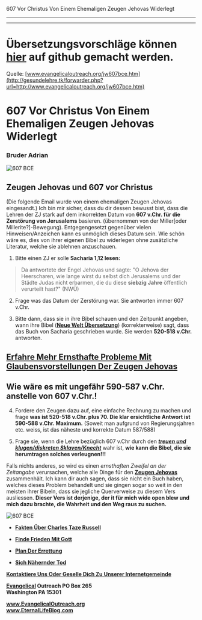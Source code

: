 <!--t 607 Vor Christus Von Einem Ehemaligen Zeugen Jehovas Widerlegt (100% übersetzt) t-->
<!--d Zeugen Jehovas, Wachturmgesellschaft, Wachturm, Falscher Prophet, Neue Welt Übersetzung, NWÜ, 1914, 607 vChr d-->

607 Vor Christus Von Einem Ehemaligen Zeugen Jehovas Widerlegt

- - - 
- - -

# Übersetzungsvorschläge können [hier](https://github.com/gesundelehre/gesundelehre_translate/blob/master/content/static/zeugen-jehovas/607-vor-christus-von-einem-ehemaligen-zeugen-jehovas-widerlegt.md) auf github gemacht werden.

Quelle: [www.evangelicaloutreach.org/jw607bce.htm](http://gesundelehre.tk/forwarder.php?url=http://www.evangelicaloutreach.org/jw607bce.htm)

# 607 Vor Christus Von Einem Ehemaligen Zeugen Jehovas Widerlegt

### Bruder Adrian

![607 BCE](../files/pictures/a-colorb.gif)


## Zeugen Jehovas und 607 vor Christus

(Die folgende Email wurde von einem ehemaligen Zeugen Jehovas eingesandt.) Ich bin mir sicher, dass du dir dessen bewusst bist, dass die Lehren der ZJ stark auf dem inkorrekten Datum von **607 v.Chr. für die Zerstörung von Jerusalems** basieren. (übernommen von der Miller[oder Millerite?]-Bewegung). Entgegengesetzt gegenüber vielen Hinweisen/Anzeichen kann es unmöglich dieses Datum sein. Wie schön wäre es, dies von ihrer eigenen Bibel zu widerlegen ohne zusätzliche Literatur, welche sie ablehnen anzuschauen.


1) Bitte einen ZJ er solle **Sacharia 1,12 lesen:**

> Da antwortete der Engel Jehovas und sagte: "O Jehova der Heerscharen, wie lange wirst du selbst dich Jerusalems und der Städte Judas nicht erbarmen, die du diese **siebzig Jahre** öffentlich verurteilt hast?" (NWÜ)

2) Frage was das Datum der Zerstörung war. Sie antworten immer 607 v.Chr.

3) Bitte dann, dass sie in ihre Bibel schauen und den Zeitpunkt angeben, wann ihre Bibel (**[Neue Welt Übersetzung](http://gesundelehre.tk/forwarder.php?url=http://www.evangelicaloutreach.org/nwt.html)**) (korrekterweise) sagt, dass das Buch von Sacharia geschrieben wurde. Sie werden **520-518 v.Chr.** antworten.


## [Erfahre Mehr Ernsthafte Probleme Mit Glaubensvorstellungen Der Zeugen Jehovas](http://gesundelehre.tk/forwarder.php?url=http://www.evangelicaloutreach.org/jwbeliefs.html)

## Wie wäre es mit ungefähr 590-587 v.Chr. anstelle von 607 v.Chr.!

4) Fordere den Zeugen dazu auf, eine einfache Rechnung zu machen und frage **was ist 520-518 v.Chr. plus 70. Die klar ersichtliche Antwort ist 590-588 v.Chr. Maximum.** (Soweit man aufgrund von Regierungsjahren etc. weiss, ist das näheste und korrekte Datum 587/588)

5) Frage sie, wenn die Lehre bezüglich 607 v.Chr durch den _**[treuen und klugen/diskreten Sklaven/Knecht](http://gesundelehre.tk/forwarder.php?url=http://www.evangelicaloutreach.org/jws.htm)**_ wahr ist, **wie kann die Bibel, die sie herumtragen solches verleugnen!!!**


Falls nichts anderes, so wird es einen _ernsthaften Zweifel an der Zeitangabe_ verursachen, welche alle Dinge für den **[Zeugen Jehovas](http://gesundelehre.tk/forwarder.php?url=http://www.evangelicaloutreach.org/jehovahs-witnesses-answered.html)** zusammenhält. Ich kann dir auch sagen, dass sie nicht ein Buch haben, welches dieses Problem behandelt und sie gingen sogar so weit in den meisten ihrer Bibeln, dass sie jegliche Querverweise zu diesem Vers ausliessen. **Dieser Vers ist derjenige, der it für mich wide open blew und mich dazu brachte, die Wahrheit und den Weg raus zu suchen.**

![607 BCE](../files/pictures/a-colorb.gif)

- **[Fakten Über Charles Taze Russell](http://gesundelehre.tk/forwarder.php?url=http://www.evangelicaloutreach.org/charles_russell.html)**

- **[Finde Frieden Mit Gott](http://gesundelehre.tk/forwarder.php?url=http://www.evangelicaloutreach.org/peace.htm)**

- **[Plan Der Errettung](http://gesundelehre.tk/forwarder.php?url=http://www.evangelicaloutreach.org/plan-of-salvation.html)**

- **[Sich Nähernder Tod](http://gesundelehre.tk/forwarder.php?url=http://www.evangelicaloutreach.org/approaching-death.html)**

**[Kontaktiere Uns Oder Geselle Dich Zu Unserer Internetgemeinde](http://gesundelehre.tk/forwarder.php?url=http://www.evangelicaloutreach.org/contact.html)**

**[Evangelical](http://gesundelehre.tk/forwarder.php?url=http://www.evangelicaloutreach.org/index.html) Outreach PO Box 265**  
**Washington PA 15301**

**www.EvangelicalOutreach.org**  
**www.EternalLifeBlog.com**